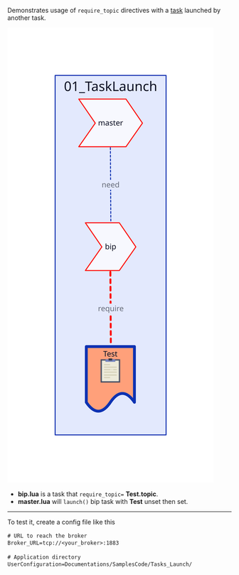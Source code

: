 Demonstrates usage of `require_topic` directives with a [task](../../Task(lua).md) launched by another task.

![Objects in this example](Diagram.svg)

- **bip.lua** is a task that `require_topic=` **Test.topic**.
- **master.lua** will `launch()` bip task with **Test** unset then set.

---

To test it, create a config file like this

	# URL to reach the broker
	Broker_URL=tcp://<your_broker>:1883

	# Application directory
	UserConfiguration=Documentations/SamplesCode/Tasks_Launch/
